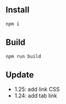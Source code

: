 ## Install

```
npm i
```

## Build

```
npm run build
```

## Update

- 1.25: add link CSS
- 1.24: add tab link
